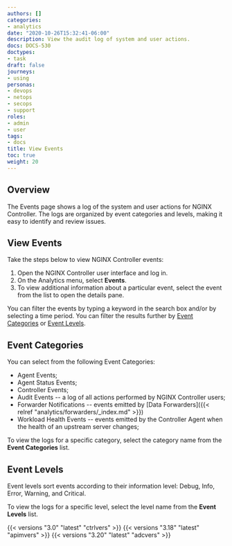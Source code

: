 ```yaml
---
authors: []
categories:
- analytics
date: "2020-10-26T15:32:41-06:00"
description: View the audit log of system and user actions.
docs: DOCS-530
doctypes:
- task
draft: false
journeys:
- using
personas:
- devops
- netops
- secops
- support
roles:
- admin
- user
tags:
- docs
title: View Events
toc: true
weight: 20
---
```


## Overview

The Events page shows a log of the system and user actions for NGINX Controller. The logs are organized by event categories and levels, making it easy to identify and review issues.

## View Events

Take the steps below to view NGINX Controller events:

1. Open the NGINX Controller user interface and log in.
1. On the Analytics menu, select **Events**.
1. To view additional information about a particular event, select the event from the list to open the details pane.

You can filter the events by typing a keyword in the search box and/or by selecting a time period. You can filter the results further by [Event Categories](#event-categories) or [Event Levels](#event-levels).

## Event Categories

You can select from the following Event Categories:

- Agent Events;
- Agent Status Events;
- Controller Events;
- Audit Events -- a log of all actions performed by NGINX Controller users;
- Forwarder Notifications -- events emitted by [Data Forwarders]({{< relref "analytics/forwarders/_index.md" >}})
- Workload Health Events -- events emitted by the Controller Agent when the health of an upstream server changes;

To view the logs for a specific category, select the category name from the **Event Categories** list.

## Event Levels

Event levels sort events according to their information level: Debug, Info, Error, Warning, and Critical.

To view the logs for a specific level, select the level name from the **Event Levels** list.

{{< versions "3.0" "latest" "ctrlvers" >}}
{{< versions "3.18" "latest" "apimvers" >}}
{{< versions "3.20" "latest" "adcvers" >}}